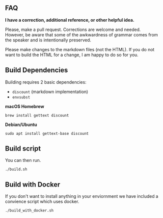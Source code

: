 ## FAQ

**I have a correction, additional reference, or other helpful idea.**

Please, make a pull request.
Corrections are welcome and needed.
However, be aware that some of the awkwardness of grammar
comes from the speaker and is intentionally preserved.

Please make changes to the markdown files (not the HTML).
If you do not want to build the HTML for a change,
I am happy to do so for you.

## Build Dependencies

Building requires 2 basic dependencies:

- `discount` (markdown implementation)
- `envsubst`

**macOS Homebrew**

    brew install gettext discount

**Debian/Ubuntu**

    sudo apt install gettext-base discount

## Build script

You can then run.

    ./build.sh

## Build with Docker

If you don't want to install anything in your enviornment
we have included a convience script which uses docker.

    ./build_with_docker.sh



